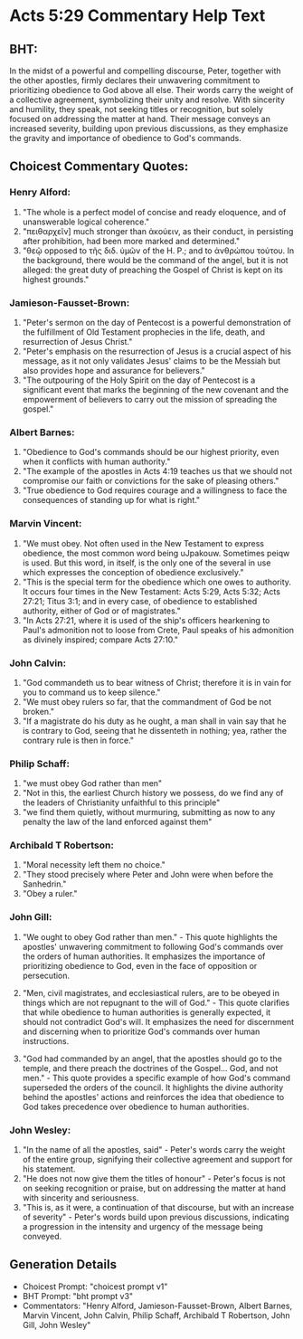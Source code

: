# Acts 5:29 Commentary Help Text

## BHT:
In the midst of a powerful and compelling discourse, Peter, together with the other apostles, firmly declares their unwavering commitment to prioritizing obedience to God above all else. Their words carry the weight of a collective agreement, symbolizing their unity and resolve. With sincerity and humility, they speak, not seeking titles or recognition, but solely focused on addressing the matter at hand. Their message conveys an increased severity, building upon previous discussions, as they emphasize the gravity and importance of obedience to God's commands.

## Choicest Commentary Quotes:
### Henry Alford:
1. "The whole is a perfect model of concise and ready eloquence, and of unanswerable logical coherence." 
2. "πειθαρχεῖν] much stronger than ἀκούειν, as their conduct, in persisting after prohibition, had been more marked and determined."
3. "θεῷ opposed to τῆς διδ. ὑμῶν of the H. P.; and to ἀνθρώπου τούτου. In the background, there would be the command of the angel, but it is not alleged: the great duty of preaching the Gospel of Christ is kept on its highest grounds."

### Jamieson-Fausset-Brown:
1. "Peter's sermon on the day of Pentecost is a powerful demonstration of the fulfillment of Old Testament prophecies in the life, death, and resurrection of Jesus Christ."
2. "Peter's emphasis on the resurrection of Jesus is a crucial aspect of his message, as it not only validates Jesus' claims to be the Messiah but also provides hope and assurance for believers."
3. "The outpouring of the Holy Spirit on the day of Pentecost is a significant event that marks the beginning of the new covenant and the empowerment of believers to carry out the mission of spreading the gospel."

### Albert Barnes:
1. "Obedience to God's commands should be our highest priority, even when it conflicts with human authority."
2. "The example of the apostles in Acts 4:19 teaches us that we should not compromise our faith or convictions for the sake of pleasing others."
3. "True obedience to God requires courage and a willingness to face the consequences of standing up for what is right."

### Marvin Vincent:
1. "We must obey. Not often used in the New Testament to express obedience, the most common word being uJpakouw. Sometimes peiqw is used. But this word, in itself, is the only one of the several in use which expresses the conception of obedience exclusively."
2. "This is the special term for the obedience which one owes to authority. It occurs four times in the New Testament: Acts 5:29, Acts 5:32; Acts 27:21; Titus 3:1; and in every case, of obedience to established authority, either of God or of magistrates."
3. "In Acts 27:21, where it is used of the ship's officers hearkening to Paul's admonition not to loose from Crete, Paul speaks of his admonition as divinely inspired; compare Acts 27:10."

### John Calvin:
1. "God commandeth us to bear witness of Christ; therefore it is in vain for you to command us to keep silence."
2. "We must obey rulers so far, that the commandment of God be not broken."
3. "If a magistrate do his duty as he ought, a man shall in vain say that he is contrary to God, seeing that he dissenteth in nothing; yea, rather the contrary rule is then in force."

### Philip Schaff:
1. "we must obey God rather than men"
2. "Not in this, the earliest Church history we possess, do we find any of the leaders of Christianity unfaithful to this principle"
3. "we find them quietly, without murmuring, submitting as now to any penalty the law of the land enforced against them"

### Archibald T Robertson:
1. "Moral necessity left them no choice."
2. "They stood precisely where Peter and John were when before the Sanhedrin."
3. "Obey a ruler."

### John Gill:
1. "We ought to obey God rather than men." - This quote highlights the apostles' unwavering commitment to following God's commands over the orders of human authorities. It emphasizes the importance of prioritizing obedience to God, even in the face of opposition or persecution.

2. "Men, civil magistrates, and ecclesiastical rulers, are to be obeyed in things which are not repugnant to the will of God." - This quote clarifies that while obedience to human authorities is generally expected, it should not contradict God's will. It emphasizes the need for discernment and discerning when to prioritize God's commands over human instructions.

3. "God had commanded by an angel, that the apostles should go to the temple, and there preach the doctrines of the Gospel... God, and not men." - This quote provides a specific example of how God's command superseded the orders of the council. It highlights the divine authority behind the apostles' actions and reinforces the idea that obedience to God takes precedence over obedience to human authorities.

### John Wesley:
1. "In the name of all the apostles, said" - Peter's words carry the weight of the entire group, signifying their collective agreement and support for his statement.
2. "He does not now give them the titles of honour" - Peter's focus is not on seeking recognition or praise, but on addressing the matter at hand with sincerity and seriousness.
3. "This is, as it were, a continuation of that discourse, but with an increase of severity" - Peter's words build upon previous discussions, indicating a progression in the intensity and urgency of the message being conveyed.


## Generation Details
- Choicest Prompt: "choicest prompt v1"
- BHT Prompt: "bht prompt v3"
- Commentators: "Henry Alford, Jamieson-Fausset-Brown, Albert Barnes, Marvin Vincent, John Calvin, Philip Schaff, Archibald T Robertson, John Gill, John Wesley"
